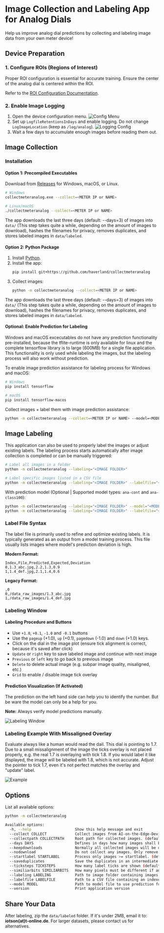 # Image Collection and Labeling App for Analog Dials

Help us improve analog dial predictions by collecting and labeling image data from your own meter device!


## Device Preparation

### 1. Configure ROIs (Regions of Interest)

Proper ROI configuration is essential for accurate training. Ensure the center of the analog dial is 
centered within the ROI.

Refer to the [ROI Configuration Documentation](https://github.com/jomjol/AI-on-the-edge-device/wiki/ROI-Configuration).

### 2. Enable Image Logging

1. Open the device configuration menu.
   ![Config Menu](images/Menu-Config.png)
2. Set up `LogfileRetentionsInDays` and enable logging. Do not change `LogImageLocation` (keep as `/log/analog`).
   ![Logging Config](images/Config-LogImages.png)
3. Wait a few days to accumulate enough images before reading them out.


## Image Collection

### Installation

#### Option 1: Precompiled Executables

Download from [Releases](https://github.com/haverland/collectmeteranalog/releases) for Windows, macOS, or Linux.

```bash
# Windows
collectmeteranalog.exe --collect=<METER IP or NAME>

# Linux/macOS
./collectmeteranalog --collect=<METER IP or NAME>
```

The app downloads the last three days (default: --days=3) of images into `data/` (This step takes quite a while, 
depending on the amount of images to download), hashes the filenames for privacy, removes duplicates, and stores 
labeled images in `data/labeled`.

#### Option 2: Python Package

1. Install [Python](https://www.python.org/downloads/).
2. Install the app:
   ```bash
   pip install git+https://github.com/haverland/collectmeteranalog
   ```
3. Collect images:
   ```bash
   python -m collectmeteranalog --collect=<METER IP or NAME>
   ```

The app downloads the last three days (default: --days=3) of images into `data/` (This step takes quite a while, 
depending on the amount of images to download), hashes the filenames for privacy, removes duplicates, and stores 
labeled images in `data/labeled`.

#### Optional: Enable Prediction for Labeling

Windows and macOS excecutables do not have any prediction functionality pre-installed, because the tflite-runtime 
is only available for linux and the complete tensorflow library is to large (600MB) for a single file application. 
This functionality is only used while labeling the images, but the labeling process will also work without prediction.

To enable image prediction assistance for labeling process for Windows and macOS:

```bash
# Windows
pip install tensorflow

# macOS
pip install tensorflow-macos
```

Collect images + label them with image prediction assistance:
```bash
python -m collectmeteranalog --collect=<METER IP or NAME> --model=<MODEL FILE>
```


## Image Labeling

This application can also be used to properly label the images or adjust existing labels. The labeling process starts 
automatically after image collection is completed or can be manually triggered:

```bash
# Label all images in a folder
python -m collectmeteranalog --labeling="<IMAGE FOLDER>"

# Label specific images listed in a CSV file
python -m collectmeteranalog --labeling="<IMAGE FOLDER>" --labelfile="<LABEL FILE>"
```

With prediction model (Optional | Supported model types: `ana-cont` and `ana-class100`):
```bash
python -m collectmeteranalog --labeling="<IMAGE FOLDER>" --model="<MODEL FILE>"
python -m collectmeteranalog --labeling="<IMAGE FOLDER>" --labelfile="<LABEL FILE>" --model="<MODEL FILE>"
```

### Label File Syntax

The label file is primarily used to refine and optimize existing labels. It is typically generated as an output 
from a model training process. This file usually lists images where model's prediction deviation is high.

**Modern Format:**
```csv
Index,File,Predicted,Expected,Deviation
0,1.3_abc.jpg,2.2,1.3,0.9
1,1.4_def.jpg,2.1,1.4,0.6
```

**Legacy Format:**
```csv
,0
0,/data_raw_images/1.3_abc.jpg
1,/data_raw_images/1.4_def.jpg
```

### Labeling Window

#### Labeling Procedure and Buttons
- Use `+1.0`, `+0.1`, `-1.0` and `-0.1` buttons
- Use the `pageup` (+1.0), `up` (+0.1), `pagedown` (-1.0) and `down` (+1.0) keys.
- Click on the dial in the image plot (ensure tick alignment is correct, because it's saved after click)
- `Update` or `right` key to save labeled image and continue with next image
- `Previous` or `left` key to go back to previous image
- `Delete` to delete actual image (e.g. subpar image quality, misaligned, etc.)
- `Grid` to enable / disable image tick overlay

#### Prediction Visualization (If Activated)
The prediction on the left hand side can help you to identify the number.
But be ware the model can only be a help for you.

**Note:** Always verify model predictions manually.

![Labeling Window](images/Labeling3.png)

### Labeling Example With Missaligned Overlay
Evaluate always like a human would read the dail. This dial is pointing to 1.7. Due to a small 
missalignment of the image the ticks overlay is not placed properly, e.g. the real 1.7 is overlaying 
with tick 1.8. If you would label it like displayed, the image will be labeled with 1.8, which is not 
accurate. Adjust the pointer to tick 1.7, even it's not perfect matches the overlay and "update" label.

![Example](images/ClickonTick.png)


## Options

List all available options:
```bash
python -m collectmeteranalog
```

```bash
Available options:
  -h, --help                    Show this help message and exit
  --collect COLLECT             Collect images from AI-on-the-Edge-Device. Define IP address or name of meter.
  --collectpath COLLECTPATH     Root path for collected images. (default: application root)
  --days DAYS                   Defines in days how many images shall be collected. (default: 3)
  --keepdownloads               Normally all collected images will be deleted. If defined the images are kept.
  --nodownload                  Do not collect any images. Only remove duplicates and start labeling process.
  --startlabel STARTLABEL       Process only images >= startlabel. (default: 0.0)
  --saveduplicates              Save the duplicates in an intermediate subdirectory in raw_images.
  --ticksteps TICKSTEPS         How many label ticks are shown (default: 1, max. 5 | 1=0.1 .. 5=0.5 steps)
  --similiarbits SIMILIARBITS   How many pixels must be different if an image is not similiar to others. (default = 2)
  --labeling LABELING           Path to image folder containing images which shall be labeled.
  --labelfile LABELFILE         Path to a CSV file containing an indexed list of images which shall be labeled.
  --model MODEL                 Path to model file to use prediction functionality (default: off)
  --version                     Print application version
```


## Share Your Data

After labeling, zip the `data/labeled` folder. If it's under 2MB, email it to: **iotson(at)t-online.de**. 
For larger datasets, please contact us for alternatives.